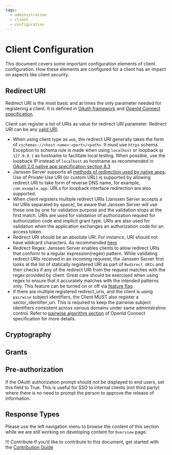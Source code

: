 ```yaml
---
tags:
  - administration
  - client
  - configuration
---
```


# Client Configuration

This document covers some important configuration elements of client configuration. How these elements are configured
for a client has an impact on aspects like client security.

## Redirect URI

Redirect URI is the most basic and at times the only parameter needed for registering a client. It is defined in [OAuth
framework](https://datatracker.ietf.org/doc/html/rfc6749#section-4.1.1) and
[OpenId Connect specification](https://openid.net/specs/openid-connect-core-1_0.html#ClientAuthentication).

Client can register a list of URIs as value for redirect URI parameter. Redirect URI can be any
[valid URI](https://www.ietf.org/rfc/rfc2396.txt).  

- When using client type as `web`, the redirect URI generally takes the form of `<schema>://<host-name>:<port>/<path>`. 
  It must use `https` schema. Exception to schema rule is made when using 
  `localhost` or loopback ip `127.0.0.1` as hostname to facilitate local testing. When possible, use the loopback IP 
  instead of `localhost` as hostname as 
  recommended in [OAuth 2.0 native app specification section 8.3](https://www.rfc-editor.org/rfc/rfc8252#section-8.3)
- Janssen Server supports all [methods of redirection used by
  native apps](https://datatracker.ietf.org/doc/html/rfc8252#section-7). Use of Private-Use URI (or custom URL) is 
  supported by allowing redirect URI to take form of reverse DNS name, for example, ` com.example.app`. URLs for
  loopback interface redirection are also supported.
- When client registers multiple redirect URIs (Janssen Server accepts a list URIs separated by space), be aware that
  Janssen Server will use these one by one for validation purpose and the validation stops at the first match. 
  URIs are used for validation of authorization request
  for authorization code and implicit grant type. URIs are also used for validation when the application exchanges an 
  authorization code for an access token.  
- Redirect URI should be an absolute URI. For instance, URI should not have wildcard characters. As recommended 
  [here](https://www.rfc-editor.org/rfc/rfc6749#section-3.1.2)
- Redirect Regex: Janssen Server enables clients to allow redirect URIs that conform to a regular expression(regex) 
  pattern. While validating redirect URIs received in an incoming requrest, the Janssen Server first looks at the list
  of statically registered URI as part of `Redirect URIs` and then checks if any of the redirect URI from the request
  matches with the regex provided by client. Great care should be exercised when using regex to ensure that it accurately
  matches with the intended patterns only. This feature can be turned on or off via [feature flag](../../reference/json/feature-flags/janssenauthserver-feature-flags.md)
- If there are multiple registered redirect_uris, and the client is using `pairwise` subject 
  identifiers, the Client MUST also register a sector_identifier_uri. This is required to keep the pairwise subject
  identifiers consistent across various domains under same administrative control. Refer to [pairwise algorithm 
  section](https://openid.net/specs/openid-connect-core-1_0.html#PairwiseAlg) of OpenId Connect specification for more
  details.

## Cryptography 



## Grants

## Pre-authorization

If the OAuth authorization prompt should not be displayed to end users, set this field to True. This is useful for SSO 
to internal clients (not third party) where there is no need to prompt the person to approve the release of information.

## Response Types



Please use the left navigation menu to browse the content of this section while we are still working on developing content for `Overview` page.

!!! Contribute
If you’d like to contribute to this document, get started with the [Contribution Guide](https://docs.jans.io/head/CONTRIBUTING/#contributing-to-the-documentation)